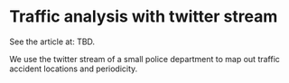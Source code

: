 # Traffic analysis with twitter stream



See the article at: TBD.

We use the twitter stream of a small police department to map out traffic accident locations and periodicity.